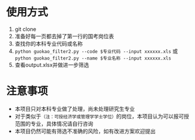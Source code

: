 # 使用方式
1. git clone
2. 准备好每一页都去掉了第一行的国考岗位表
3. 查找你的本科专业代码或名称
4. `python guokao_filter2.py --code $专业代码 --input xxxxxx.xls`
   或 `python guokao_filter2.py --name $专业名称 --input xxxxxx.xls`
5. 查看output.xlsx并做进一步筛选
# 注意事项
- 本项目只对本科专业做了处理，尚未处理研究生专业
- 对于类似于`（注：可授经济学或管理学学士学位）`的岗位，本项目认为可以报可授范围的专业，具体情况请自行咨询
- 本项目仍然可能有筛选不准确的风险，如有改进方案欢迎提出
